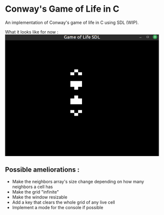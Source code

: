 # Conway's Game of Life in C

An implementation of Conway's game of life in C using SDL (WIP).  

What it looks like for now :  
![A Penta-decathlon oscillator](GoL.png)

## Possible ameliorations :
 - Make the neighbors array's size change depending on how many neighbors a cell has
 - Make the grid "infinite"
 - Make the window resizable
 - Add a key that clears the whole grid of any live cell
 - Implement a mode for the console if possible



